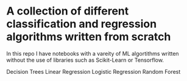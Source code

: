 # A collection of different classification and regression algorithms written from scratch 

In this repo I have notebooks with a vareity of ML algortithms written without the use of libraries such as Scikit-Learn or Tensorflow.

Decision Trees
Linear Regression
Logistic Regression
Random Forest